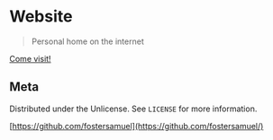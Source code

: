 # Website
> Personal home on the internet

[Come visit!](https://www.fostersamuel.com/)

## Meta

Distributed under the Unlicense. See ``LICENSE`` for more information.

[https://github.com/fostersamuel](https://github.com/fostersamuel/)
